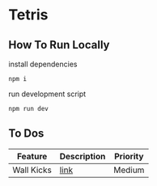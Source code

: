 # Tetris
 

## How To Run Locally 

install dependencies 
```
npm i
```

run development script
```
npm run dev
```

## To Dos 

Feature | Description | Priority
--- | --- | ---
Wall Kicks | [link](https://tetris.fandom.com/wiki/Wall_kick) | Medium


